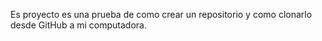 Es proyecto es una prueba de como crear un repositorio y como clonarlo desde GitHub a mi computadora.